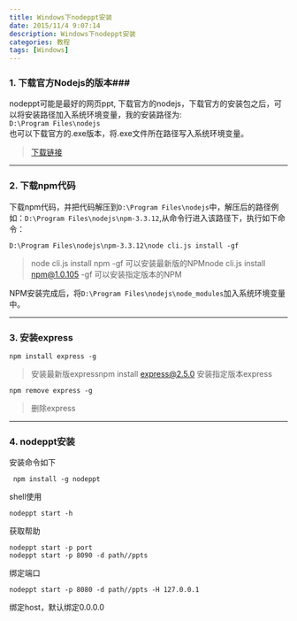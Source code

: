 ```yaml
---
title: Windows下nodeppt安装
date: 2015/11/4 9:07:14 
description: Windows下nodeppt安装
categories: 教程
tags: [Windows]
---
```



### 1. 下载官方Nodejs的版本###
nodeppt可能是最好的网页ppt, 下载官方的nodejs，下载官方的安装包之后，可以将安装路径加入系统环境变量，我的安装路径为:   
`D:\Program Files\nodejs`   
也可以下载官方的.exe版本，将.exe文件所在路径写入系统环境变量。
>[下载链接](https://nodejs.org/en/)


----------

### 2. 下载npm代码 ###
下载npm代码，并把代码解压到`D:\Program Files\nodejs`中，解压后的路径例如：`D:\Program Files\nodejs\npm-3.3.12`,从命令行进入该路径下，执行如下命令：

`D:\Program Files\nodejs\npm-3.3.12\node cli.js install -gf`   
> node cli.js install npm -gf 可以安装最新版的NPMnode cli.js install npm@1.0.105 -gf 可以安装指定版本的NPM

NPM安装完成后，将`D:\Program Files\nodejs\node_modules`加入系统环境变量中。

----------

###  3. 安装express ###
	npm install express -g

>  安装最新版expressnpm install express@2.5.0 安装指定版本express
    
    npm remove express -g

> 删除express

----------

### 4. nodeppt安装 ###
安装命令如下   

	 npm install -g nodeppt
    
shell使用

    nodeppt start -h
获取帮助

    nodeppt start -p port
    nodeppt start -p 8090 -d path//ppts
绑定端口

    nodeppt start -p 8080 -d path//ppts -H 127.0.0.1
绑定host，默认绑定0.0.0.0

